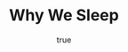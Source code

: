 ---
title: "Why We Sleep"
bookCover: "/assets/book-covers/why-we-sleep.jpg"
slug: "why-we-sleep"
bookAuthor: "Matthew Walker"
rating: 10
done: false
tags: []
summary: false
detailesNotes: false
amazonLink: ""
author:
  name: Rico Trebeljahr
  picture: "/assets/blog/profile.jpeg"
---